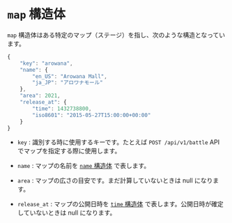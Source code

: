 `map` 構造体
============

`map` 構造体はある特定のマップ（ステージ）を指し、次のような構造となっています。

```js
{
    "key": "arowana",
    "name": {
        "en_US": "Arowana Mall",
        "ja_JP": "アロワナモール"
    },
    "area": 2021,
    "release_at": {
        "time": 1432738800,
        "iso8601": "2015-05-27T15:00:00+00:00"
    }
}
```

* `key` : 識別する時に使用するキーです。たとえば `POST /api/v1/battle` API でマップを指定する際に使用します。

* `name` : マップの名前を [`name` 構造体](name.md) で表します。

* `area` : マップの広さの目安です。まだ計算していないときは null になります。

* `release_at` : マップの公開日時を [`time` 構造体](time.md) で表します。公開日時が確定していないときは null になります。
